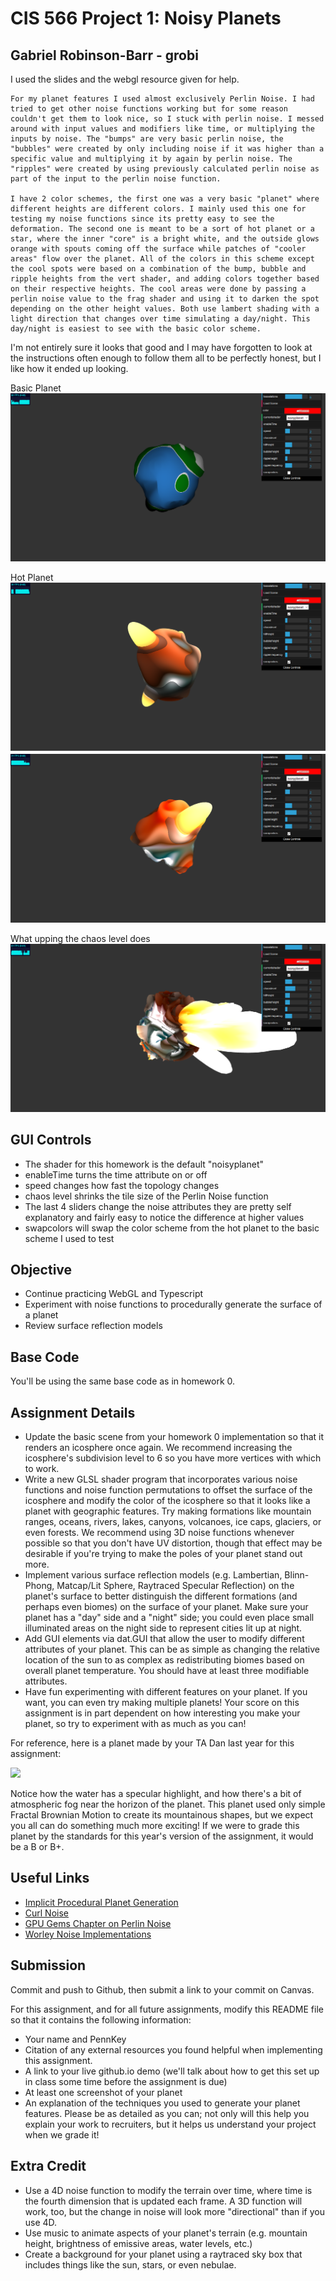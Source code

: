# CIS 566 Project 1: Noisy Planets

## Gabriel Robinson-Barr - grobi
I used the slides and the webgl resource given for help.

	For my planet features I used almost exclusively Perlin Noise. I had tried to get other noise functions working but for some reason couldn't get them to look nice, so I stuck with perlin noise. I messed around with input values and modifiers like time, or multiplying the inputs by noise. The "bumps" are very basic perlin noise, the "bubbles" were created by only including noise if it was higher than a specific value and multiplying it by again by perlin noise. The "ripples" were created by using previously calculated perlin noise as part of the input to the perlin noise function.

	I have 2 color schemes, the first one was a very basic "planet" where different heights are different colors. I mainly used this one for testing my noise functions since its pretty easy to see the deformation. The second one is meant to be a sort of hot planet or a star, where the inner "core" is a bright white, and the outside glows orange with spouts coming off the surface while patches of "cooler areas" flow over the planet. All of the colors in this scheme except the cool spots were based on a combination of the bump, bubble and ripple heights from the vert shader, and adding colors together based on their respective heights. The cool areas were done by passing a perlin noise value to the frag shader and using it to darken the spot depending on the other height values. Both use lambert shading with a light direction that changes over time simulating a day/night. This day/night is easiest to see with the basic color scheme.

I'm not entirely sure it looks that good and I may have forgotten to look at the instructions often enough to follow them all to be perfectly honest, but I like how it ended up looking.

Basic Planet
![](basicplanet.png)

Hot Planet
![](hotplanet1.png)
![](hotplanet2.png)

What upping the chaos level does
![](chaoslevel.png)

## GUI Controls
- The shader for this homework is the default "noisyplanet"
- enableTime turns the time attribute on or off
- speed changes how fast the topology changes
- chaos level shrinks the tile size of the Perlin Noise function
- The last 4 sliders change the noise attributes they are pretty self explanatory and fairly easy to notice the difference at higher values
- swapcolors will swap the color scheme from the hot planet to the basic scheme I used to test


## Objective
- Continue practicing WebGL and Typescript
- Experiment with noise functions to procedurally generate the surface of a planet
- Review surface reflection models

## Base Code
You'll be using the same base code as in homework 0.

## Assignment Details
- Update the basic scene from your homework 0 implementation so that it renders
an icosphere once again. We recommend increasing the icosphere's subdivision
level to 6 so you have more vertices with which to work.
- Write a new GLSL shader program that incorporates various noise functions and
noise function permutations to offset the surface of the icosphere and modify
the color of the icosphere so that it looks like a planet with geographic
features. Try making formations like mountain ranges, oceans, rivers, lakes,
canyons, volcanoes, ice caps, glaciers, or even forests. We recommend using
3D noise functions whenever possible so that you don't have UV distortion,
though that effect may be desirable if you're trying to make the poles of your
planet stand out more.
- Implement various surface reflection models (e.g. Lambertian, Blinn-Phong,
Matcap/Lit Sphere, Raytraced Specular Reflection) on the planet's surface to
better distinguish the different formations (and perhaps even biomes) on the
surface of your planet. Make sure your planet has a "day" side and a "night"
side; you could even place small illuminated areas on the night side to
represent cities lit up at night.
- Add GUI elements via dat.GUI that allow the user to modify different
attributes of your planet. This can be as simple as changing the relative
location of the sun to as complex as redistributing biomes based on overall
planet temperature. You should have at least three modifiable attributes.
- Have fun experimenting with different features on your planet. If you want,
you can even try making multiple planets! Your score on this assignment is in
part dependent on how interesting you make your planet, so try to
experiment with as much as you can!

For reference, here is a planet made by your TA Dan last year for this
assignment:

![](danPlanet.png)

Notice how the water has a specular highlight, and how there's a bit of
atmospheric fog near the horizon of the planet. This planet used only simple
Fractal Brownian Motion to create its mountainous shapes, but we expect you all
can do something much more exciting! If we were to grade this planet by the
standards for this year's version of the assignment, it would be a B or B+.

## Useful Links
- [Implicit Procedural Planet Generation](https://static1.squarespace.com/static/58a1bc3c3e00be6bfe6c228c/t/58a4d25146c3c4233fb15cc2/1487196929690/ImplicitProceduralPlanetGeneration-Report.pdf)
- [Curl Noise](https://petewerner.blogspot.com/2015/02/intro-to-curl-noise.html)
- [GPU Gems Chapter on Perlin Noise](http://developer.download.nvidia.com/books/HTML/gpugems/gpugems_ch05.html)
- [Worley Noise Implementations](https://thebookofshaders.com/12/)


## Submission
Commit and push to Github, then submit a link to your commit on Canvas.

For this assignment, and for all future assignments, modify this README file
so that it contains the following information:
- Your name and PennKey
- Citation of any external resources you found helpful when implementing this
assignment.
- A link to your live github.io demo (we'll talk about how to get this set up
in class some time before the assignment is due)
- At least one screenshot of your planet
- An explanation of the techniques you used to generate your planet features.
Please be as detailed as you can; not only will this help you explain your work
to recruiters, but it helps us understand your project when we grade it!

## Extra Credit
- Use a 4D noise function to modify the terrain over time, where time is the
fourth dimension that is updated each frame. A 3D function will work, too, but
the change in noise will look more "directional" than if you use 4D.
- Use music to animate aspects of your planet's terrain (e.g. mountain height,
  brightness of emissive areas, water levels, etc.)
- Create a background for your planet using a raytraced sky box that includes
things like the sun, stars, or even nebulae.
